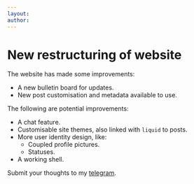 ```yaml
---
layout: 
author: 
---
```

# New restructuring of website
The website has made some improvements:
- A new bulletin board for updates.
- New post customisation and metadata available to use.

The following are potential improvements:
- A chat feature.
- Customisable site themes, also linked with `liquid` to posts.
- More user identity design, like:
  - Coupled profile pictures.
  - Statuses.
- A working shell.

Submit your thoughts to my [telegram](t.me/torresjrjr).
